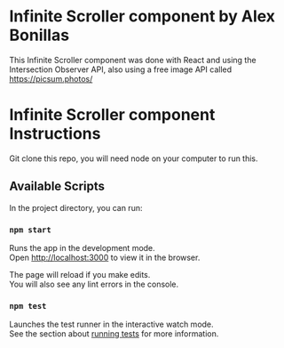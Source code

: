 # Infinite Scroller component by Alex Bonillas

This Infinite Scroller component was done  with React and using the Intersection Observer API, also using a free image API called https://picsum.photos/

# Infinite Scroller component Instructions

Git clone this repo, you will need node on your computer to run this.

## Available Scripts

In the project directory, you can run:

### `npm start`

Runs the app in the development mode.\
Open [http://localhost:3000](http://localhost:3000) to view it in the browser.

The page will reload if you make edits.\
You will also see any lint errors in the console.

### `npm test`

Launches the test runner in the interactive watch mode.\
See the section about [running tests](https://facebook.github.io/create-react-app/docs/running-tests) for more information.

